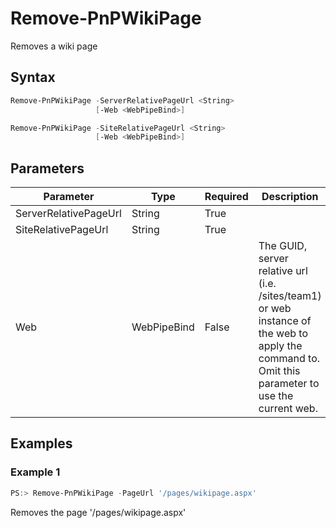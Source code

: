 # Remove-PnPWikiPage
Removes a wiki page
## Syntax
```powershell
Remove-PnPWikiPage -ServerRelativePageUrl <String>
                   [-Web <WebPipeBind>]
```


```powershell
Remove-PnPWikiPage -SiteRelativePageUrl <String>
                   [-Web <WebPipeBind>]
```


## Parameters
Parameter|Type|Required|Description
---------|----|--------|-----------
|ServerRelativePageUrl|String|True||
|SiteRelativePageUrl|String|True||
|Web|WebPipeBind|False|The GUID, server relative url (i.e. /sites/team1) or web instance of the web to apply the command to. Omit this parameter to use the current web.|
## Examples

### Example 1
```powershell
PS:> Remove-PnPWikiPage -PageUrl '/pages/wikipage.aspx'
```
Removes the page '/pages/wikipage.aspx'
